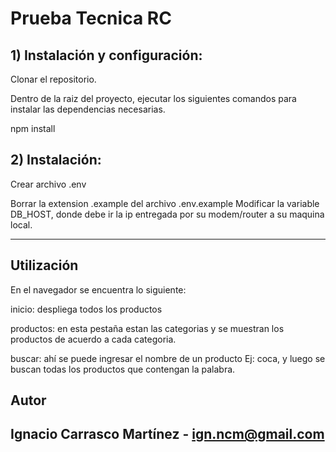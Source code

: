 # Prueba Tecnica RC
 ## 1) Instalación y configuración:
Clonar el repositorio.

Dentro de la raiz del proyecto, ejecutar los siguientes comandos para instalar las dependencias necesarias.

npm install

## 2) Instalación:
Crear archivo .env

Borrar la extension .example del archivo .env.example
Modificar la variable DB_HOST, donde debe ir la ip entregada por su modem/router a su maquina local.

-------------------------------------------------------------------------------------------------------

## Utilización

En el navegador se encuentra lo siguiente:

inicio: despliega todos los productos

productos: en esta pestaña estan las categorias y se muestran los productos de acuerdo a cada categoria.

buscar: ahí se puede ingresar el nombre de un producto Ej: coca, y luego se buscan todas los productos que contengan la palabra.

## Autor
## Ignacio Carrasco Martínez - ign.ncm@gmail.com
